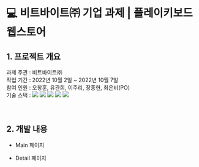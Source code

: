 # 💻 비트바이트㈜ 기업 과제 | 플레이키보드 웹스토어


## 1. 프로젝트 개요
과제 주관 : 비트바이트㈜<br>
작업 기간 : 2022년 10월 2일 ~ 2022년 10월 7일<br />
참여 인원 : 오창훈, 유관희, 이주리, 장종현, 최은비(PO)<br />
기술 스택 : <img src="https://img.shields.io/badge/html5-E34F26?style=for-the-badge&logo=html5&logoColor=white"> <img src="https://img.shields.io/badge/react-61DAFB?style=for-the-badge&logo=react&logoColor=black"> <img src="https://img.shields.io/badge/javascript-F7DF1E?style=for-the-badge&logo=javascript&logoColor=black"> <img src="https://img.shields.io/badge/styled--components-DB7093?style=for-the-badge&logo=styled-components&logoColor=white">  <img src="https://img.shields.io/badge/github-181717?style=for-the-badge&logo=github&logoColor=white"> <br /><br /><br />




## 2. 개발 내용
* Main 페이지 </br>



* Detail 페이지 </br>











